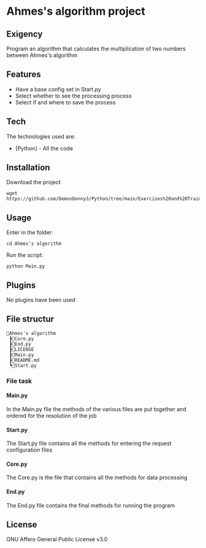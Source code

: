 # Ahmes's algorithm project
## Exigency
Program an algorithm that calculates the multiplication of two numbers between Ahmes's algorithm

## Features

- Have a base config set in Start.py
- Select whether to see the processing process
- Select if and where to save the process

## Tech
The technologies used are:

- [Python] - All the code

## Installation
Download the project

```
wget https://github.com/DemonDonny3/Python/tree/main/Exercises%20and%20Training/Utility/Template
```

## Usage
Enter in the folder:

```
cd Ahmes's algorithm
```

Run the script:

```
python Main.py
```

## Plugins
No plugins have been used

## File structur
```
📂Ahmes's algorithm
 ┣📜Core.py
 ┣📜End.py
 ┣📜LICENSE
 ┣📜Main.py
 ┣📜README.md
 ┗📜Start.py
```

### File task
#### Main.py
In the Main.py file the methods of the various files are put together and ordered for the resolution of the job

#### Start.py
The Start.py file contains all the methods for entering the request configuration files

#### Core.py
The Core.py is the file that contains all the methods for data processing

#### End.py
The End.py file contains the final methods for running the program

## License
GNU Affero General Public License v3.0